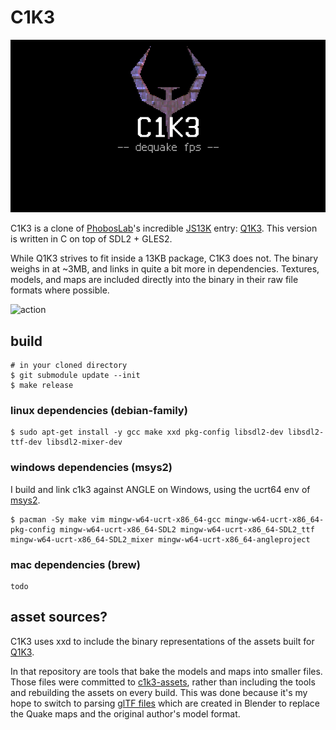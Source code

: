 # C1K3

![title](https://raw.githubusercontent.com/computermouth/c1k3-assets/master/gifs/title.gif)

C1K3 is a clone of [PhobosLab](https://phoboslab.org/)'s incredible [JS13K](https://js13kgames.com/) entry: [Q1K3](https://js13kgames.com/entries/q1k3). This version is written in C on top of SDL2 + GLES2.

While Q1K3 strives to fit inside a 13KB package, C1K3 does not. The binary weighs in at ~3MB, and links in quite a bit more in dependencies. Textures, models, and maps are included directly into the binary in their raw file formats where possible.

![action](https://raw.githubusercontent.com/computermouth/c1k3-assets/master/gifs/action.gif)

## build

```
# in your cloned directory
$ git submodule update --init
$ make release
```

### linux dependencies (debian-family)

```
$ sudo apt-get install -y gcc make xxd pkg-config libsdl2-dev libsdl2-ttf-dev libsdl2-mixer-dev
```

### windows dependencies (msys2)

I build and link c1k3 against ANGLE on Windows, using the ucrt64 env of [msys2](https://www.msys2.org/).

```
$ pacman -Sy make vim mingw-w64-ucrt-x86_64-gcc mingw-w64-ucrt-x86_64-pkg-config mingw-w64-ucrt-x86_64-SDL2 mingw-w64-ucrt-x86_64-SDL2_ttf mingw-w64-ucrt-x86_64-SDL2_mixer mingw-w64-ucrt-x86_64-angleproject
```

### mac dependencies (brew)

```
todo
```

## asset sources?

C1K3 uses xxd to include the binary representations of the assets built for [Q1K3](https://github.com/phoboslab/q1k3).

In that repository are tools that bake the models and maps into smaller files. Those files were committed to [c1k3-assets](https://github.com/computermouth/c1k3-assets), rather than including the tools and rebuilding the assets on every build. This was done because it's my hope to switch to parsing [glTF files](https://en.wikipedia.org/wiki/GlTF) which are created in Blender to replace the Quake maps and the original author's model format.
